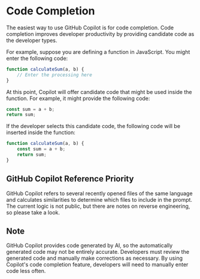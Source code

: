 # Code Completion

The easiest way to use GitHub Copilot is for code completion. 
Code completion improves developer productivity by providing candidate code as the developer types.

For example, suppose you are defining a function in JavaScript. You might enter the following code:

```js
function calculateSum(a, b) {
    // Enter the processing here
}
```

At this point, Copilot will offer candidate code that might be used inside the function. For example, it might provide the following code:

```js
const sum = a + b;
return sum;
```

If the developer selects this candidate code, the following code will be inserted inside the function:

```js
function calculateSum(a, b) {
    const sum = a + b;
    return sum;
}
```

## GitHub Copilot Reference Priority

GitHub Copilot refers to several recently opened files of the same language and calculates similarities to determine which files to include in the prompt. 
The current logic is not public, but there are notes on reverse engineering, so please take a look.

## Note

GitHub Copilot provides code generated by AI, so the automatically generated code may not be entirely accurate. Developers must review the generated code and manually make corrections as necessary.
By using Copilot's code completion feature, developers will need to manually enter code less often.
